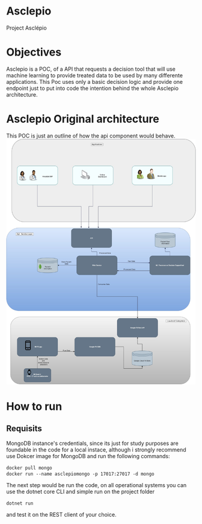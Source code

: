 # Asclepio
Project Asclépio

# Objectives
Asclepio is a POC, of a API that requests a decision tool that will use machine learning to provide treated data to be used
by many differente applications.
This Poc uses only a basic decision logic and provide one endpoint just to put into code the intention behind the whole Asclepio architecture.


# Asclepio Original architecture
This POC is just an outline of how the api component would behave.
![first_row](assets/architecture.jpg)

# How to run
## Requisits 
MongoDB instance's credentials, since its just for study purposes are foundable in the code for a local instace, although i strongly recommend
use Dokcer  image for MongoDB and run the following commands:
```shell
docker pull mongo
docker run --name asclepiomongo -p 17017:27017 -d mongo
```
The next step would be run the code, on all operational systems you can use the dotnet core CLI and simple run on the project folder
```shell
dotnet run 
```

and test it on the REST client of your choice.
